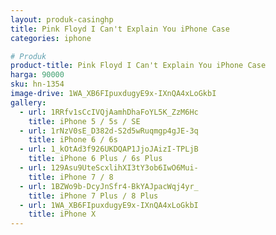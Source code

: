 ```yaml
---
layout: produk-casinghp
title: Pink Floyd I Can't Explain You iPhone Case
categories: iphone

# Produk
product-title: Pink Floyd I Can't Explain You iPhone Case
harga: 90000
sku: hn-1354
image-drive: 1WA_XB6FIpuxdugyE9x-IXnQA4xLoGkbI
gallery:
  - url: 1RRfv1sCcIVQjAamhDhaFoYL5K_ZzM6Hc
    title: iPhone 5 / 5s / SE
  - url: 1rNzV0sE_D382d-S2d5wRuqmgp4gJE-3q
    title: iPhone 6 / 6s
  - url: 1_kOtAd3f926UKDQAP1JjoJAizI-TPLjB
    title: iPhone 6 Plus / 6s Plus
  - url: 129Asu9UteScxlihXI3tY3ob6IwO6Mui-
    title: iPhone 7 / 8
  - url: 1BZWo9b-DcyJnSfr4-BkYAJpacWqj4yr_
    title: iPhone 7 Plus / 8 Plus
  - url: 1WA_XB6FIpuxdugyE9x-IXnQA4xLoGkbI
    title: iPhone X
---
```

